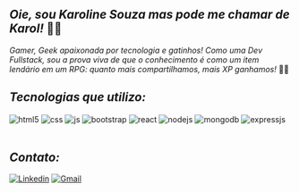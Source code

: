 ##  _Oie, sou Karoline Souza mas pode me chamar de Karol!_ 👩‍💻

_Gamer, Geek apaixonada por tecnologia e gatinhos! Como uma Dev Fullstack, sou a prova viva de que o conhecimento é como um item lendário em um RPG: quanto mais compartilhamos, mais XP ganhamos!_ 🌟🐾

## _Tecnologias que utilizo:_ 

<div style="display: inline_block">
  <img align="center" alt="html5" src="https://img.shields.io/badge/HTML5-E34F26?style=for-the-badge&logo=html5&logoColor=white" />
  <img align="center" alt="css" src="https://img.shields.io/badge/CSS3-1572B6?style=for-the-badge&logo=css3&logoColor=white" />
  <img align="center" alt="js" src="https://img.shields.io/badge/JavaScript-F7DF1E?style=for-the-badge&logo=javascript&logoColor=black" />
  <img align="center" alt="bootstrap" src="https://img.shields.io/badge/Bootstrap-563D7C?style=for-the-badge&logo=bootstrap&logoColor=white" />
  <img align="center" alt="react" src="https://img.shields.io/badge/React-20232A?style=for-the-badge&logo=react&logoColor=61DAFB" />
  <img align="center" alt="nodejs" src="https://img.shields.io/badge/Node.js-43853D?style=for-the-badge&logo=node.js&logoColor=white" />
  <img align="center" alt="mongodb" src="https://img.shields.io/badge/MongoDB-4EA94B?style=for-the-badge&logo=mongodb&logoColor=white" /> 
  <img align="center" alt="expressjs" src="https://img.shields.io/badge/Express.js-404D59?style=for-the-badge" />
</div><br/> 

## _Contato:_

[![Linkedin](https://img.shields.io/badge/LinkedIn-0077B5?style=for-the-badge&logo=linkedin&logoColor=white)](https://img.shields.io/badge/LinkedIn-0077B5?style=for-the-badge&logo=linkedin&logoColor=white)
[![Gmail](https://img.shields.io/badge/Gmail-D14836?style=for-the-badge&logo=gmail&logoColor=white)](kahsouzasts@gmail.com)
